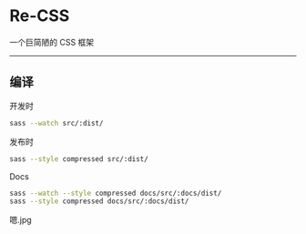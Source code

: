 # Re-CSS
一个巨简陋的 CSS 框架

---

## 编译
开发时
```bash
sass --watch src/:dist/
```

发布时
```bash
sass --style compressed src/:dist/
```

Docs
```bash
sass --watch --style compressed docs/src/:docs/dist/
sass --style compressed docs/src/:docs/dist/
```

嗯.jpg